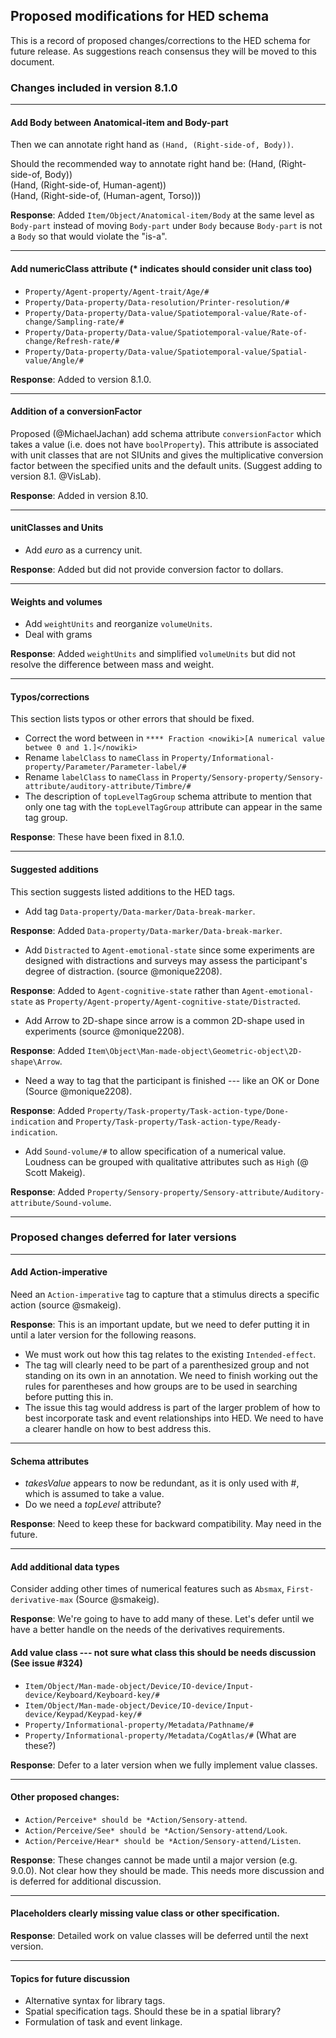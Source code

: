 ## Proposed modifications for HED schema

This is a record of proposed changes/corrections to the HED schema for future release. As suggestions reach consensus they will be moved to this document. 


### Changes included in version 8.1.0

<hr/>

#### Add Body between Anatomical-item and Body-part
Then we can annotate right hand as `(Hand, (Right-side-of, Body))`.  

Should the recommended way to annotate right hand be:
(Hand, (Right-side-of, Body))  
(Hand, (Right-side-of, Human-agent))  
(Hand, (Right-side-of, (Human-agent, Torso)))  

**Response**:  Added `Item/Object/Anatomical-item/Body` at the same level as `Body-part` instead of moving `Body-part` under `Body` because `Body-part` is not a `Body` so that would violate the "is-a".

<hr/>


#### Add numericClass attribute (* indicates should consider unit class too)  
- `Property/Agent-property/Agent-trait/Age/#`  
- `Property/Data-property/Data-resolution/Printer-resolution/#`  
- `Property/Data-property/Data-value/Spatiotemporal-value/Rate-of-change/Sampling-rate/#`  
- `Property/Data-property/Data-value/Spatiotemporal-value/Rate-of-change/Refresh-rate/#`  
- `Property/Data-property/Data-value/Spatiotemporal-value/Spatial-value/Angle/#`  

**Response**: Added to version 8.1.0.


<hr/>

#### Addition of a conversionFactor

Proposed (@MichaelJachan) add schema attribute `conversionFactor` which takes a value
(i.e. does not have `boolProperty`). This attribute is associated with unit classes 
that are not SIUnits and gives the multiplicative conversion factor between the
specified units and the default units.  (Suggest adding to version 8.1. @VisLab).

**Response**: Added in version 8.10.

<hr/>

#### unitClasses and Units
- Add *euro* as a currency unit.

**Response**: Added but did not provide conversion factor to dollars.

<hr/>

#### Weights and volumes

- Add `weightUnits` and reorganize `volumeUnits`.  
- Deal with grams  

**Response**: Added `weightUnits` and simplified `volumeUnits` but did not resolve the difference between mass and weight.

<hr/>

#### Typos/corrections
This section lists typos or other errors that should be fixed.  

- Correct the word between in `**** Fraction <nowiki>[A numerical value betwee 0 and 1.]</nowiki>`  
- Rename `labelClass` to `nameClass` in `Property/Informational-property/Parameter/Parameter-label/#`  
- Rename `labelClass` to `nameClass` in `Property/Sensory-property/Sensory-attribute/auditory-attribute/Timbre/#`  
- The description of `topLevelTagGroup` schema attribute to mention that only one tag with the `topLevelTagGroup` attribute can appear in the same tag group.

**Response**: These have been fixed in 8.1.0.

<hr/>

#### Suggested additions
This section suggests listed additions to the HED tags.

- Add tag `Data-property/Data-marker/Data-break-marker`.

**Response**:  Added `Data-property/Data-marker/Data-break-marker`.

- Add `Distracted` to `Agent-emotional-state` since some experiments are designed with
distractions and surveys may assess the participant's degree of distraction.
(source @monique2208).
 
**Response**: Added to `Agent-cognitive-state` rather than `Agent-emotional-state` as
`Property/Agent-property/Agent-cognitive-state/Distracted`.

- Add Arrow to 2D-shape since arrow is a common 2D-shape used in experiments
(source @monique2208).
 
**Response**: Added `Item\Object\Man-made-object\Geometric-object\2D-shape\Arrow`.

- Need a way to tag that the participant is finished --- like an OK or Done
(Source @monique2208).

**Response**:  Added `Property/Task-property/Task-action-type/Done-indication` and `Property/Task-property/Task-action-type/Ready-indication`.

- Add `Sound-volume/#` to allow specification of a numerical value. Loudness can be
grouped with qualitative attributes such as `High` (@ Scott Makeig).

**Response**: Added `Property/Sensory-property/Sensory-attribute/Auditory-attribute/Sound-volume`. 

----------------------------------------------------------------------------------------

### Proposed changes deferred for later versions

<hr/>

#### Add Action-imperative

Need an `Action-imperative` tag to capture that a stimulus directs a specific action (source @smakeig).

**Response**: This is an important update, but we need to defer putting it in until a later
version for the following reasons.  

- We must work out how this tag relates to the existing `Intended-effect`. 
- The tag will clearly need to be part of a parenthesized group and not standing on its own in
an annotation. We need to finish working out the rules for parentheses and how groups are to
be used in searching before putting this in. 
- The issue this tag would address is part of the larger problem of how to best incorporate
task and event relationships into HED. We need to have a clearer handle on how to best address
this.

<hr/>

#### Schema attributes
- *takesValue* appears to now be redundant, as it is only used with #, which is assumed to take a value.  
- Do we need a *topLevel* attribute?  

**Response**: Need to keep these for backward compatibility. May need in the future.

<hr/>

#### Add additional data types

Consider adding other times of numerical features such as `Absmax`, `First-derivative-max`  (Source @smakeig).

**Response**: We're going to have to add many of these.
Let's defer until we have a better handle on the needs of the derivatives requirements.


#### Add value class --- not sure what class this should be needs discussion (See issue #324)

- `Item/Object/Man-made-object/Device/IO-device/Input-device/Keyboard/Keyboard-key/#`  
- `Item/Object/Man-made-object/Device/IO-device/Input-device/Keypad/Keypad-key/#`  
- `Property/Informational-property/Metadata/Pathname/#`  
- `Property/Informational-property/Metadata/CogAtlas/#` (What are these?)  

**Response**:  Defer to a later version when we fully implement value classes.

<hr/>

#### Other proposed changes:
- `Action/Perceive* should be *Action/Sensory-attend`.  
- `Action/Perceive/See* should be *Action/Sensory-attend/Look`.  
- `Action/Perceive/Hear* should be *Action/Sensory-attend/Listen`.  
 
**Response**: These changes cannot be made until a major version (e.g. 9.0.0). Not clear how they should be made. This needs more discussion and is deferred for additional discussion.

<hr/>

#### Placeholders clearly missing value class or other specification.

**Response**: Detailed work on value classes will be deferred until the next version.

<hr/>


#### Topics for future discussion

- Alternative syntax for library tags.  
- Spatial specification tags.  Should these be in a spatial library?  
- Formulation of task and event linkage.  